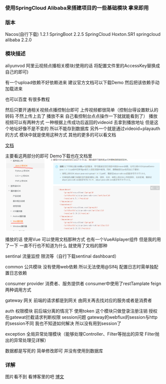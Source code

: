 ### 使用SpringCloud Alibaba来搭建项目的一些基础模块 拿来即用

### 版本

Nacos(自行下载) 1.2.1 
SpringBoot 2.2.5 
SpringCloud Hoxton.SR1
springcloud alibaba 2.2.0

### 模块描述
aliyunvod 阿里云视频点播相关模块(使用的话 将配置文件里的AccessKey替换成自己的即可)

有一个upload依赖不好依赖进来 建议官方文档可以下载Demo 然后把该依赖手动加载进来

也可以百度 有很多教程

然后只要开通相关视频点播控制台即可 上传视频都很简单（控制台得设置默认的转码 不然上传上去了 播放不来 自己看控制台点点操作一下就就能看到了）
播放视频可以有两种方式  一种根据上传成功后返回的videoid 去拿到播放地址 但是这个地址好像不是不变的 所以不能存到数据库
另外一个就是通过videoid+playauth的方式 模块中就是使用这种方式
其他的更多的可以看文档

[文档](https://help.aliyun.com/document_detail/53406.html?spm=a2c4g.11186623.6.1030.57a879dd9o3aU1)

主要看这两部分的即可 Demo下载也在文档里 
![Image text](./img/img1.png)

播放的话 使用Vue 可以使用文档那种方式 也有一个VueAliplayer组件 但是我的用了一下 一直不行也不知道为什么 就使用了文档的那种



sentinal 流量监控 限流等（自行下载sentinal dashboard）

common 公共模块  没有使用web依赖 所以无法使用@Slf4j 配置日志时需单独配置日志依赖

consumer provider 消费者、服务提供者  consumer中使用了restTamplate feign两种调用方式

gateway 网关 前端的请求都是到网关  由网关再去找对应的服务或者是消费者 

auth 权限模块 前后端分离的情况下 使用token  这个模块只做登录注册注销 授权在gatewat拦截请求判断权限
session问题 gateway的webflux的session与http的session不同  我也不知道如何解决 所以没有用到session了

exception 全局异常处理模块（能够处理Controller、Filter等抛出的异常  Filter抛出的异常处理见详解）

数据都是写死的 简单修改即可 并没有使用到数据库

### 详解
图片看不到 看博客里的吧
[博文](https://blog.csdn.net/qq_40799202/article/details/112189687)
